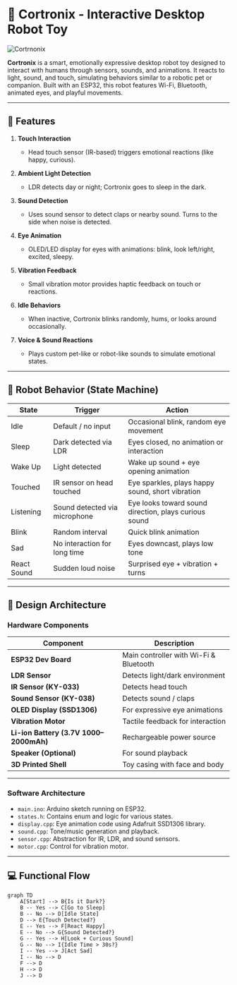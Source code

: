 # 🤖 Cortronix - Interactive Desktop Robot Toy


![Cortrnonix](https://blogger.googleusercontent.com/img/b/R29vZ2xl/AVvXsEg8xj20sYuGYddVdUCq-SXgW5_u-KiQzqSFoJj_VONO2DoWlOY8VT6WlwSjDSJ9a6KdCro5FLHQwu4mS14PgbetdkaLGrCONxxhv8r6GkVeuv7zPmhJ27Wb9_671AgGl6sACEtF9JQXMqtEpHjR6ZVBtaja8HZBuzqhJApMONHgZxPh1-ppDKsWBoSfwHo/s320/ChatGPT%20Image%20Aug%201,%202025,%2001_08_22%20AM.png)

**Cortronix** is a smart, emotionally expressive desktop robot toy designed to interact with humans through sensors, sounds, and animations. It reacts to light, sound, and touch, simulating behaviors similar to a robotic pet or companion. Built with an ESP32, this robot features Wi-Fi, Bluetooth, animated eyes, and playful movements.

---

## 📌 Features

1. **Touch Interaction**
   - Head touch sensor (IR-based) triggers emotional reactions (like happy, curious).
   
2. **Ambient Light Detection**
   - LDR detects day or night; Cortronix goes to sleep in the dark.

3. **Sound Detection**
   - Uses sound sensor to detect claps or nearby sound. Turns to the side when noise is detected.

4. **Eye Animation**
   - OLED/LED display for eyes with animations: blink, look left/right, excited, sleepy.

5. **Vibration Feedback**
   - Small vibration motor provides haptic feedback on touch or reactions.

6. **Idle Behaviors**
   - When inactive, Cortronix blinks randomly, hums, or looks around occasionally.

7. **Voice & Sound Reactions**
   - Plays custom pet-like or robot-like sounds to simulate emotional states.

---

## 🧠 Robot Behavior (State Machine)

| State         | Trigger                                 | Action                                                           |
|---------------|------------------------------------------|------------------------------------------------------------------|
| Idle          | Default / no input                       | Occasional blink, random eye movement                            |
| Sleep         | Dark detected via LDR                    | Eyes closed, no animation or interaction                         |
| Wake Up       | Light detected                           | Wake up sound + eye opening animation                            |
| Touched       | IR sensor on head touched                | Eye sparkles, plays happy sound, short vibration                 |
| Listening     | Sound detected via microphone            | Eye looks toward sound direction, plays curious sound            |
| Blink         | Random interval                          | Quick blink animation                                            |
| Sad           | No interaction for long time             | Eyes downcast, plays low tone                                    |
| React Sound   | Sudden loud noise                        | Surprised eye + vibration + turns                                |

---

## 🧱 Design Architecture

### Hardware Components

| Component                | Description                             |
|--------------------------|-----------------------------------------|
| **ESP32 Dev Board**      | Main controller with Wi-Fi & Bluetooth |
| **LDR Sensor**           | Detects light/dark environment          |
| **IR Sensor (KY-033)**   | Detects head touch                      |
| **Sound Sensor (KY-038)**| Detects sound / claps                   |
| **OLED Display (SSD1306)**| For expressive eye animations         |
| **Vibration Motor**      | Tactile feedback for interaction        |
| **Li-ion Battery (3.7V 1000–2000mAh)** | Rechargeable power source |
| **Speaker (Optional)**   | For sound playback                      |
| **3D Printed Shell**     | Toy casing with face and body           |

---

### Software Architecture

- `main.ino`: Arduino sketch running on ESP32.
- `states.h`: Contains enum and logic for various states.
- `display.cpp`: Eye animation code using Adafruit SSD1306 library.
- `sound.cpp`: Tone/music generation and playback.
- `sensor.cpp`: Abstraction for IR, LDR, and sound sensors.
- `motor.cpp`: Control for vibration motor.

---

## 💻 Functional Flow

```mermaid
graph TD
    A[Start] --> B{Is it Dark?}
    B -- Yes --> C[Go to Sleep]
    B -- No --> D[Idle State]
    D --> E{Touch Detected?}
    E -- Yes --> F[React Happy]
    E -- No --> G{Sound Detected?}
    G -- Yes --> H[Look + Curious Sound]
    G -- No --> I{Idle Time > 30s?}
    I -- Yes --> J[Act Sad]
    I -- No --> D
    F --> D
    H --> D
    J --> D
